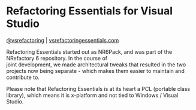 # Refactoring Essentials for Visual Studio

[@vsrefactoring](https://twitter.com/vsrefactoring) | [vsrefactoringessentials.com](http://vsrefactoringessentials.com/)

Refactoring Essentials started out as NR6Pack, and was part of the NRefactory 6 repository. In the course of  
joint development, we made architectural tweaks that resulted in the two projects now being separate - which
makes them easier to maintain and contribute to.

Please note that Refactoring Essentials is at its heart a PCL (portable class library), which means it is x-platform and
not tied to Windows / Visual Studio.